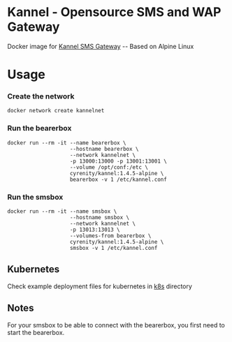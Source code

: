 Kannel - Opensource SMS and WAP Gateway
=============

Docker image for [Kannel SMS Gateway](http://kannel.org/) -- Based on Alpine Linux

# Usage #

### Create the network ###
```
docker network create kannelnet
```
### Run the bearerbox ###

```
docker run --rm -it --name bearerbox \
                    --hostname bearerbox \
                    --network kannelnet \
                    -p 13000:13000 -p 13001:13001 \
                    --volume /opt/conf:/etc \
                    cyrenity/kannel:1.4.5-alpine \
                    bearerbox -v 1 /etc/kannel.conf
```
### Run the smsbox ###
```
docker run --rm -it --name smsbox \
                    --hostname smsbox \
                    --network kannelnet \
                    -p 13013:13013 \
                    --volumes-from bearerbox \
                    cyrenity/kannel:1.4.5-alpine \
                    smsbox -v 1 /etc/kannel.conf  
```

## Kubernetes ##
Check example deployment files for kubernetes in [k8s](k8s) directory

## Notes ##
For your smsbox to be able to connect with the bearerbox, you first need to start the bearerbox. 
